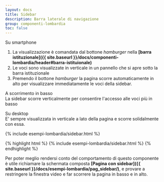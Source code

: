 ```yaml
---
layout: docs
title: Sidebar
description: Barra laterale di navigazione
group: componenti-lombardia
toc: false
---
```


Su smartphone
1. La visualizzazione è comandata dal bottone *hamburger* nella **[barra istituzionale]({{ site.baseurl }}/docs/componenti-lombardia/header#barra-istituionale)**
2. Le voci sono visualizzate in verticale in un pannello che si apre sotto la barra istituzionale
3. Premendo il bottone *hamburger* la pagina scorre automaticamente in alto per visualizzare immediatamente le voci della sidebar.

A scorrimento in basso  
La sidebar scorre verticalmente per consentire l'accesso alle voci più in basso

Su desktop  
E' sempre visualizzata in verticale a lato della pagina e scorre solidalmente con essa.

<div class="bd-example">
  <div class="container-fluid">
    <div class="row flex-xl-nowrap">
      <div class="col-6">
        {% include esempi-lombardia/sidebar.html %}
      </div>
    </div>
  </div>
</div>

{% highlight html %}
{% include esempi-lombardia/sidebar.html %}
{% endhighlight %}

Per poter meglio rendersi conto del comportamento di questo componente è utile richiamare la schermata composta **[Pagina con sidebar]({{ site.baseurl }}/docs/esempi-lombardia/pag_sidebar/)**, e provare a restringere la finestra video e far scorrere la pagina in basso e in alto.

